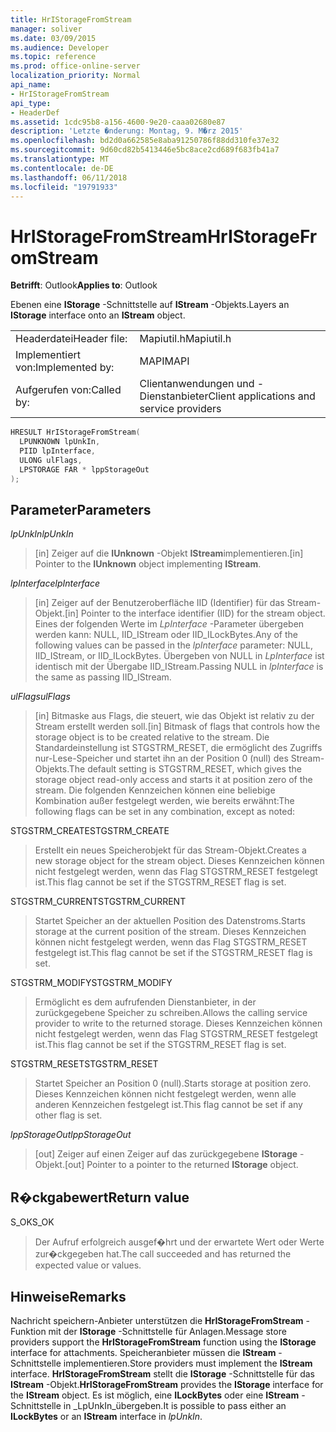 ```yaml
---
title: HrIStorageFromStream
manager: soliver
ms.date: 03/09/2015
ms.audience: Developer
ms.topic: reference
ms.prod: office-online-server
localization_priority: Normal
api_name:
- HrIStorageFromStream
api_type:
- HeaderDef
ms.assetid: 1cdc95b8-a156-4600-9e20-caaa02680e87
description: 'Letzte �nderung: Montag, 9. M�rz 2015'
ms.openlocfilehash: bd2d0a662585e8aba91250786f88dd310fe37e32
ms.sourcegitcommit: 9d60cd82b5413446e5bc8ace2cd689f683fb41a7
ms.translationtype: MT
ms.contentlocale: de-DE
ms.lasthandoff: 06/11/2018
ms.locfileid: "19791933"
---
```

# <a name="hristoragefromstream"></a><span data-ttu-id="575a4-103">HrIStorageFromStream</span><span class="sxs-lookup"><span data-stu-id="575a4-103">HrIStorageFromStream</span></span>

  
  
<span data-ttu-id="575a4-104">**Betrifft**: Outlook</span><span class="sxs-lookup"><span data-stu-id="575a4-104">**Applies to**: Outlook</span></span> 
  
<span data-ttu-id="575a4-105">Ebenen eine **IStorage** -Schnittstelle auf **IStream** -Objekts.</span><span class="sxs-lookup"><span data-stu-id="575a4-105">Layers an **IStorage** interface onto an **IStream** object.</span></span> 
  
|||
|:-----|:-----|
|<span data-ttu-id="575a4-106">Headerdatei</span><span class="sxs-lookup"><span data-stu-id="575a4-106">Header file:</span></span>  <br/> |<span data-ttu-id="575a4-107">Mapiutil.h</span><span class="sxs-lookup"><span data-stu-id="575a4-107">Mapiutil.h</span></span>  <br/> |
|<span data-ttu-id="575a4-108">Implementiert von:</span><span class="sxs-lookup"><span data-stu-id="575a4-108">Implemented by:</span></span>  <br/> |<span data-ttu-id="575a4-109">MAPI</span><span class="sxs-lookup"><span data-stu-id="575a4-109">MAPI</span></span>  <br/> |
|<span data-ttu-id="575a4-110">Aufgerufen von:</span><span class="sxs-lookup"><span data-stu-id="575a4-110">Called by:</span></span>  <br/> |<span data-ttu-id="575a4-111">Clientanwendungen und -Dienstanbieter</span><span class="sxs-lookup"><span data-stu-id="575a4-111">Client applications and service providers</span></span>  <br/> |
   
```cpp
HRESULT HrIStorageFromStream(
  LPUNKNOWN lpUnkIn,
  PIID lpInterface,
  ULONG ulFlags,
  LPSTORAGE FAR * lppStorageOut
);
```

## <a name="parameters"></a><span data-ttu-id="575a4-112">Parameter</span><span class="sxs-lookup"><span data-stu-id="575a4-112">Parameters</span></span>

 <span data-ttu-id="575a4-113">_lpUnkIn_</span><span class="sxs-lookup"><span data-stu-id="575a4-113">_lpUnkIn_</span></span>
  
> <span data-ttu-id="575a4-114">[in] Zeiger auf die **IUnknown** -Objekt **IStream**implementieren.</span><span class="sxs-lookup"><span data-stu-id="575a4-114">[in] Pointer to the **IUnknown** object implementing **IStream**.</span></span> 
    
 <span data-ttu-id="575a4-115">_lpInterface_</span><span class="sxs-lookup"><span data-stu-id="575a4-115">_lpInterface_</span></span>
  
> <span data-ttu-id="575a4-116">[in] Zeiger auf der Benutzeroberfläche IID (Identifier) für das Stream-Objekt.</span><span class="sxs-lookup"><span data-stu-id="575a4-116">[in] Pointer to the interface identifier (IID) for the stream object.</span></span> <span data-ttu-id="575a4-117">Eines der folgenden Werte im _LpInterface_ -Parameter übergeben werden kann: NULL, IID_IStream oder IID_ILockBytes.</span><span class="sxs-lookup"><span data-stu-id="575a4-117">Any of the following values can be passed in the  _lpInterface_ parameter: NULL, IID_IStream, or IID_ILockBytes.</span></span> <span data-ttu-id="575a4-118">Übergeben von NULL in _LpInterface_ ist identisch mit der Übergabe IID_IStream.</span><span class="sxs-lookup"><span data-stu-id="575a4-118">Passing NULL in  _lpInterface_ is the same as passing IID_IStream.</span></span> 
    
 <span data-ttu-id="575a4-119">_ulFlags_</span><span class="sxs-lookup"><span data-stu-id="575a4-119">_ulFlags_</span></span>
  
> <span data-ttu-id="575a4-120">[in] Bitmaske aus Flags, die steuert, wie das Objekt ist relativ zu der Stream erstellt werden soll.</span><span class="sxs-lookup"><span data-stu-id="575a4-120">[in] Bitmask of flags that controls how the storage object is to be created relative to the stream.</span></span> <span data-ttu-id="575a4-121">Die Standardeinstellung ist STGSTRM_RESET, die ermöglicht des Zugriffs nur-Lese-Speicher und startet ihn an der Position 0 (null) des Stream-Objekts.</span><span class="sxs-lookup"><span data-stu-id="575a4-121">The default setting is STGSTRM_RESET, which gives the storage object read-only access and starts it at position zero of the stream.</span></span> <span data-ttu-id="575a4-122">Die folgenden Kennzeichen können eine beliebige Kombination außer festgelegt werden, wie bereits erwähnt:</span><span class="sxs-lookup"><span data-stu-id="575a4-122">The following flags can be set in any combination, except as noted:</span></span>
    
<span data-ttu-id="575a4-123">STGSTRM_CREATE</span><span class="sxs-lookup"><span data-stu-id="575a4-123">STGSTRM_CREATE</span></span> 
  
> <span data-ttu-id="575a4-124">Erstellt ein neues Speicherobjekt für das Stream-Objekt.</span><span class="sxs-lookup"><span data-stu-id="575a4-124">Creates a new storage object for the stream object.</span></span> <span data-ttu-id="575a4-125">Dieses Kennzeichen können nicht festgelegt werden, wenn das Flag STGSTRM_RESET festgelegt ist.</span><span class="sxs-lookup"><span data-stu-id="575a4-125">This flag cannot be set if the STGSTRM_RESET flag is set.</span></span> 
    
<span data-ttu-id="575a4-126">STGSTRM_CURRENT</span><span class="sxs-lookup"><span data-stu-id="575a4-126">STGSTRM_CURRENT</span></span> 
  
> <span data-ttu-id="575a4-127">Startet Speicher an der aktuellen Position des Datenstroms.</span><span class="sxs-lookup"><span data-stu-id="575a4-127">Starts storage at the current position of the stream.</span></span> <span data-ttu-id="575a4-128">Dieses Kennzeichen können nicht festgelegt werden, wenn das Flag STGSTRM_RESET festgelegt ist.</span><span class="sxs-lookup"><span data-stu-id="575a4-128">This flag cannot be set if the STGSTRM_RESET flag is set.</span></span> 
    
<span data-ttu-id="575a4-129">STGSTRM_MODIFY</span><span class="sxs-lookup"><span data-stu-id="575a4-129">STGSTRM_MODIFY</span></span> 
  
> <span data-ttu-id="575a4-130">Ermöglicht es dem aufrufenden Dienstanbieter, in der zurückgegebene Speicher zu schreiben.</span><span class="sxs-lookup"><span data-stu-id="575a4-130">Allows the calling service provider to write to the returned storage.</span></span> <span data-ttu-id="575a4-131">Dieses Kennzeichen können nicht festgelegt werden, wenn das Flag STGSTRM_RESET festgelegt ist.</span><span class="sxs-lookup"><span data-stu-id="575a4-131">This flag cannot be set if the STGSTRM_RESET flag is set.</span></span> 
    
<span data-ttu-id="575a4-132">STGSTRM_RESET</span><span class="sxs-lookup"><span data-stu-id="575a4-132">STGSTRM_RESET</span></span> 
  
> <span data-ttu-id="575a4-133">Startet Speicher an Position 0 (null).</span><span class="sxs-lookup"><span data-stu-id="575a4-133">Starts storage at position zero.</span></span> <span data-ttu-id="575a4-134">Dieses Kennzeichen können nicht festgelegt werden, wenn alle anderen Kennzeichen festgelegt ist.</span><span class="sxs-lookup"><span data-stu-id="575a4-134">This flag cannot be set if any other flag is set.</span></span> 
    
 <span data-ttu-id="575a4-135">_lppStorageOut_</span><span class="sxs-lookup"><span data-stu-id="575a4-135">_lppStorageOut_</span></span>
  
> <span data-ttu-id="575a4-136">[out] Zeiger auf einen Zeiger auf das zurückgegebene **IStorage** -Objekt.</span><span class="sxs-lookup"><span data-stu-id="575a4-136">[out] Pointer to a pointer to the returned **IStorage** object.</span></span> 
    
## <a name="return-value"></a><span data-ttu-id="575a4-137">R�ckgabewert</span><span class="sxs-lookup"><span data-stu-id="575a4-137">Return value</span></span>

<span data-ttu-id="575a4-138">S_OK</span><span class="sxs-lookup"><span data-stu-id="575a4-138">S_OK</span></span> 
  
> <span data-ttu-id="575a4-139">Der Aufruf erfolgreich ausgef�hrt und der erwartete Wert oder Werte zur�ckgegeben hat.</span><span class="sxs-lookup"><span data-stu-id="575a4-139">The call succeeded and has returned the expected value or values.</span></span>
    
## <a name="remarks"></a><span data-ttu-id="575a4-140">Hinweise</span><span class="sxs-lookup"><span data-stu-id="575a4-140">Remarks</span></span>

<span data-ttu-id="575a4-141">Nachricht speichern-Anbieter unterstützen die **HrIStorageFromStream** -Funktion mit der **IStorage** -Schnittstelle für Anlagen.</span><span class="sxs-lookup"><span data-stu-id="575a4-141">Message store providers support the **HrIStorageFromStream** function using the **IStorage** interface for attachments.</span></span> <span data-ttu-id="575a4-142">Speicheranbieter müssen die **IStream** -Schnittstelle implementieren.</span><span class="sxs-lookup"><span data-stu-id="575a4-142">Store providers must implement the **IStream** interface.</span></span> <span data-ttu-id="575a4-143">**HrIStorageFromStream** stellt die **IStorage** -Schnittstelle für das **IStream** -Objekt.</span><span class="sxs-lookup"><span data-stu-id="575a4-143">**HrIStorageFromStream** provides the **IStorage** interface for the **IStream** object.</span></span> <span data-ttu-id="575a4-144">Es ist möglich, eine **ILockBytes** oder eine **IStream** -Schnittstelle in _LpUnkIn_übergeben.</span><span class="sxs-lookup"><span data-stu-id="575a4-144">It is possible to pass either an **ILockBytes** or an **IStream** interface in  _lpUnkIn_.</span></span> 
  

